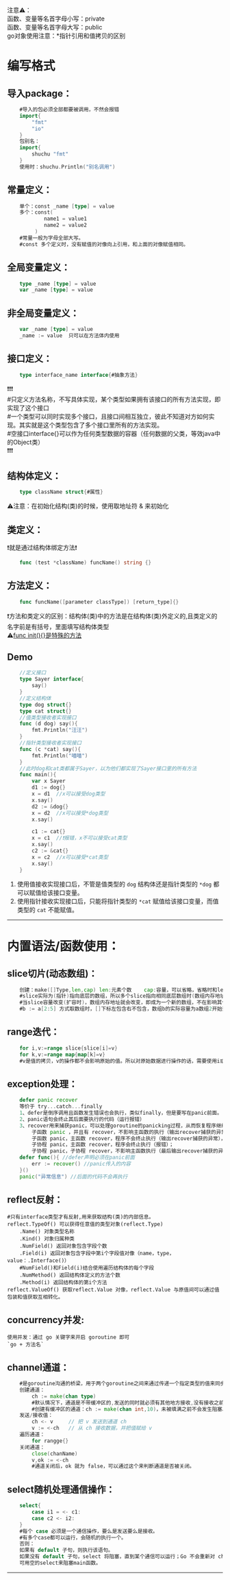 注意⚠️：  
函数、变量等名首字母小写：private  
函数、变量等名首字母大写：public  
go对象使用注意：*指针引用和值拷贝的区别  
# 编写格式

## 导入package：
```go
	#导入的包必须全部都要被调用，不然会报错
	import{
		"fmt"
		"io"
	}
	包别名：
	import{
		shuchu "fmt"
	}
	使用时：shuchu.Println("别名调用")
```
## 常量定义：
```go
	单个：const _name [type] = value
	多个：const(
			name1 = value1
			name2 = value2
		 )
	#常量一般为字母全部大写。
	#const 多个定义时，没有赋值的对像向上引用，和上面的对像赋值相同。
```
## 全局变量定义：
```go	
	type _name [type] = value
	var _name [type] = value
```
## 非全局变量定义：
```go	
	var _name [type] = value
	_name := value 	只可以在方法体内使用
```
## 接口定义：
```go	
	type interface_name interface{#抽象方法}
```
❗️❗️❗️  
#只定义方法名称，不写具体实现，某个类型如果拥有该接口的所有方法实现，即实现了这个接口  
#一个类型可以同时实现多个接口，且接口间相互独立，彼此不知道对方如何实现。其实就是这个类型包含了多个接口里所有的方法实现。  
#空接口interface{}可以作为任何类型数据的容器（任何数据的父类，等效java中的Object类）  
❗️❗️❗️
## 结构体定义：
```go	
	type className struct{#属性}
```
⚠️注意：在初始化结构(类)的时候，使用取地址符 & 来初始化
## 类定义：
❗️就是通过结构体绑定方法❗️
```go
	func (test *className) funcName() string {}
```
## 方法定义：
```go	
	func funcName([parameter classType]) [return_type]{}
```
❗️方法和类定义的区别：结构体(类)中的方法是在结构体(类)外定义的,且类定义的名字前是有括号，里面填写结构体类型  
⚠️[func init(){}是特殊的方法](Go函数.md)
## Demo
```go
	//定义接口
	type Sayer interface{
		say()
	}
	//定义结构体
	type dog struct{}
	type cat struct{}
	//值类型接收者实现接口
	func (d dog) say(){
		fmt.Println("汪汪")
	}
	//指针类型接收者实现接口
	func (c *cat) say(){
		fmt.Println("喵喵")
	}
	//此时dog和cat类都属于Sayer，以为他们都实现了Sayer接口里的所有方法
	func main(){
		var x Sayer
		d1 := dog{}
		x = d1	//x可以接受dog类型
		x.say()
		d2 := &dog{}
		x = d2	//x可以接受*dog类型
		x.say()

		c1 := cat{}
		x = c1 	//❗️报错，x不可以接受cat类型
		x.say()
		c2 := &cat{}
		x = c2 	//x可以接受*cat类型
		x.say()
	}
```
1. 使用值接收实现接口后，不管是值类型的 `dog` 结构体还是指针类型的 `*dog` 都可以赋值给该接口变量。  
2. 使用指针接收实现接口后，只能将指针类型的 `*cat` 赋值给该接口变量，而值类型的 `cat` 不能赋值。  
--------------------------------------------------------------------------
# 内置语法/函数使用：

## slice切片(动态数组)：
```go	
	创建：make([]Type,len,cap)	len:元素个数	cap:容量，可以省略，省略时和len值相同。
	#slice实际为(指针)指向底层的数组，所以多个slice指向相同底层数组时(数组内存地址相同)，其中一个改变也会影响其他全部。
	#当slice容量改变(扩容时)，数组内存地址就会改变，即成为一个新的数组，不在影响其他slice。
	#b := a[2:5] 方式取数组时，[]下标左包含右不包含，数组b的实际容量为a数组2开始到数组最后的长度。
```
## range迭代：
```go	
	for i,v:=range slice{slice[i]=v}
	for k,v:=range map{map[k]=v}
	#v是值的拷贝，v的操作都不会影响原始的值。所以对原始数据进行操作的话，需要使用i或者k。
```
## exception处理：
```go	
	defer panic recover
	等价于 try...catch...finally
	1、defer是倒序调用且函数发生错误也会执行，类似finally，但是要写在panic前面。
	2、panic语句会终止其后面要执行的代码（运行报错）
	3、recover用来捕获panic，可以处理goroutine的panicking过程，从而恢复程序继续运行，只在defer中使用有效
		子函数 panic ，并且有 recover，不影响主函数的执行（输出recover捕获的异常后主函数继续执行）；
		子函数 panic，主函数 recover，程序不会终止执行（输出recover捕获的异常），但是panic子函数后面的主函数代码不会再执行；
		子协程 panic，主函数 recover，程序会终止执行（报错）；
		子协程 panic，子协程 recover，不影响主函数执行（最后输出recover捕获的异常）
	defer func(){ //defer声明必须在panic前面
		err := recover() //panic传入的内容
	}()
	panic("异常信息") //后面的代码不会再执行
```
## reflect反射：	
	#只有interface类型才有反射,用来获取结构(类)的内部信息。
	reflect.TypeOf() 可以获得任意值的类型对象(reflect.Type)
		.Name() 对象类型名称  
		.Kind() 对象归属种类	
		.NumField() 返回对象包含字段个数  
		.Field(i) 返回对象包含字段中第i个字段值对像（name，type，value：.Interface()）  
		#NumField()和Field(i)结合使用遍历结构体的每个字段  
		.NumMethod() 返回结构体定义的方法个数  
		.Method(i) 返回结构体的第i个方法   
	reflect.ValueOf() 获取reflect.Value 对像，reflect.Value 与原值间可以通过值包装和值获取互相转化。  
## concurrency并发:	
	使用并发：通过 go 关键字来开启 goroutine 即可  
	`go + 方法名`
## channel通道：
```go	
	#是goroutine沟通的桥梁，用于两个goroutine之间来通过传递一个指定类型的值来同步运行和通信。
	创建通道：
		ch := make(chan type)
		#默认情况下，通道是不带缓冲区的,发送的同时就必须有其他地方接收,没有接收之前当前线程就会阻塞。
		#创建有缓冲区的通道：ch := make(chan int,10)，未被填满之前不会发生阻塞。
	发送/接收值：
		ch <- v	 	// 把 v 发送到通道 ch
		v := <-ch   // 从 ch 接收数据，并把值赋给 v
	遍历通道：
		for rangge{}
	关闭通道：
		close(chanName)
		v,ok := <-ch
		#通道关闭后，ok 就为 false，可以通过这个来判断通道是否被关闭。
```
## select随机处理通信操作：
```go	
	select{
		case i1 = <- c1:
		case c2 <- i2:
	}
	#每个 case 必须是一个通信操作，要么是发送要么是接收。
	#有多个case都可以运行，会随机的执行一个。
	否则：
	如果有 default 子句，则执行该语句。
	如果没有 default 子句，select 将阻塞，直到某个通信可以运行；Go 不会重新对 channel 或值进行求值。
	可用空的select来阻塞main函数。
```
------------------------------------------------------------------------------------------